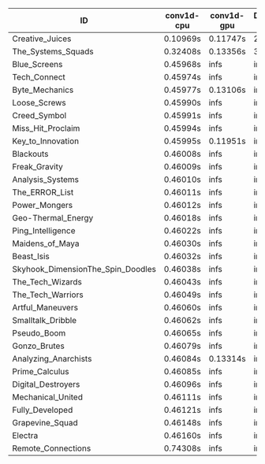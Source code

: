 |ID|conv1d-cpu|conv1d-gpu|DWSPConv2D-gpu|gemm-gpu|avg|
|-|-|-|-|-|-|
|Creative_Juices|0.10969s|0.11747s|2.80508s|1.78579s|1.20451s|
|The_Systems_Squads|0.32408s|0.13356s|3.01477s|4.40216s|1.96864s|
|Blue_Screens|0.45968s|infs|infs|4.45252s|infs|
|Tech_Connect|0.45974s|infs|infs|4.43545s|infs|
|Byte_Mechanics|0.45977s|0.13106s|infs|4.43530s|infs|
|Loose_Screws|0.45990s|infs|infs|4.42325s|infs|
|Creed_Symbol|0.45991s|infs|infs|4.42213s|infs|
|Miss_Hit_Proclaim|0.45994s|infs|infs|4.43493s|infs|
|Key_to_Innovation|0.45995s|0.11951s|infs|4.44544s|infs|
|Blackouts|0.46008s|infs|infs|4.42417s|infs|
|Freak_Gravity|0.46009s|infs|infs|4.44881s|infs|
|Analysis_Systems|0.46010s|infs|infs|4.44907s|infs|
|The_ERROR_List|0.46011s|infs|infs|4.43359s|infs|
|Power_Mongers|0.46012s|infs|infs|4.45080s|infs|
|Geo-Thermal_Energy|0.46018s|infs|infs|4.47687s|infs|
|Ping_Intelligence|0.46022s|infs|infs|4.47416s|infs|
|Maidens_of_Maya|0.46030s|infs|infs|4.44586s|infs|
|Beast_Isis|0.46032s|infs|infs|4.44613s|infs|
|Skyhook_DimensionThe_Spin_Doodles|0.46038s|infs|infs|4.46088s|infs|
|The_Tech_Wizards|0.46043s|infs|infs|4.46600s|infs|
|The_Tech_Warriors|0.46049s|infs|infs|4.44228s|infs|
|Artful_Maneuvers|0.46060s|infs|infs|4.44389s|infs|
|Smalltalk_Dribble|0.46062s|infs|infs|4.41778s|infs|
|Pseudo_Boom|0.46065s|infs|infs|4.45228s|infs|
|Gonzo_Brutes|0.46079s|infs|infs|4.43358s|infs|
|Analyzing_Anarchists|0.46084s|0.13314s|infs|4.43808s|infs|
|Prime_Calculus|0.46085s|infs|infs|4.43168s|infs|
|Digital_Destroyers|0.46096s|infs|infs|4.43544s|infs|
|Mechanical_United|0.46111s|infs|infs|4.48204s|infs|
|Fully_Developed|0.46121s|infs|infs|4.45292s|infs|
|Grapevine_Squad|0.46148s|infs|infs|4.43902s|infs|
|Electra|0.46160s|infs|infs|4.47524s|infs|
|Remote_Connections|0.74308s|infs|infs|4.46001s|infs|
